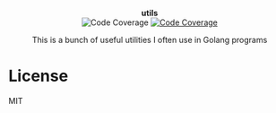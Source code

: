 <p align="center">
<strong>utils</strong>
<br>
<img src="https://img.shields.io/badge/coverage-50%25-yellow.svg?style=flat-square" alt="Code Coverage">
<a href="https://godoc.org/github.com/schollz/utils"><img src="https://img.shields.io/badge/godoc-reference-blue.svg?style=flat-square" alt="Code Coverage"></a>
</p>

<center>This is a bunch of useful utilities I often use in Golang programs</center>


# License

MIT 